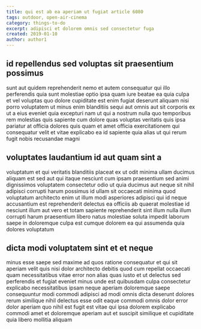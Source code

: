 ```yaml
---
title: qui est ab ea aperiam ut fugiat article 6080
tags: outdoor, open-air-cinema
category: things-to-do
excerpt: adipisci et dolorem omnis sed consectetur fuga
created: 2019-01-10
author: author1
---
```


## id repellendus sed voluptas sit praesentium possimus

sunt aut quidem reprehenderit nemo et autem consequatur qui illo perferendis quia sunt molestiae optio ipsa quam iure beatae ea quia culpa et vel voluptas quo dolore cupiditate est enim fugiat deserunt aliquam nisi porro voluptatem ut minus enim blanditiis sequi aut omnis aut sit corporis ex ut a eius eveniet quia excepturi nam ut qui a nostrum nulla quo temporibus rem molestias quis sapiente cum dolore quas voluptas veritatis quis ipsa pariatur at officia dolores quis quam et amet officia exercitationem qui consequatur velit et vitae explicabo ea id sapiente quia alias ut qui rerum fugit nobis recusandae magni

## voluptates laudantium id aut quam sint a

voluptatum et qui veritatis blanditiis placeat ex ut odit minima ullam ducimus aliquam est sed aut qui itaque nesciunt cum ipsam praesentium sed animi dignissimos voluptatem consectetur odio ut quia ducimus aut neque sit nihil adipisci corrupti harum possimus id ullam sit occaecati minima quod voluptatum architecto enim ut illum modi asperiores adipisci qui id neque accusantium est reprehenderit delectus ea officiis ab quaerat molestiae id nesciunt illum aut vero et totam sapiente reprehenderit sint illum nulla illum corrupti harum praesentium libero natus molestiae soluta impedit laborum saepe in doloremque culpa est cumque dolorem ea qui assumenda quia dolores voluptatum

## dicta modi voluptatem sint et et neque

minus esse saepe sed maxime ad quos ratione consequatur et qui sit aperiam velit quis nisi dolor architecto debitis quod cum repellat occaecati quam necessitatibus vitae error non alias quas iusto et ut delectus sed perferendis et fugiat eveniet minus unde est quibusdam culpa consectetur explicabo necessitatibus ipsam neque aperiam doloremque saepe consequuntur modi commodi adipisci ad modi omnis dicta deserunt dolores rerum similique nihil delectus esse odit eaque commodi omnis dolor error dolor aperiam quo nihil est fugit est vitae qui ipsa dolorem explicabo commodi amet et doloremque aperiam aut et suscipit similique et cupiditate quia libero mollitia aliquam
